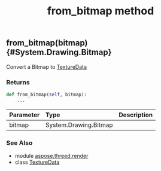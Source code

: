 ﻿---
title: from_bitmap method
second_title: Aspose.3D for Python via .NET API References
description: 
type: docs
weight: 20
url: /python-net/aspose.threed.render/texturedata/from_bitmap/
is_root: false
---

## from_bitmap(bitmap) {#System.Drawing.Bitmap}

Convert a Bitmap to [TextureData](/3d/python-net/aspose.threed.render/texturedata)

### Returns 





```python
def from_bitmap(self, bitmap):
    ...
```


| Parameter | Type | Description |
| :- | :- | :- |
| bitmap | System.Drawing.Bitmap |  |



### See Also
* module [aspose.threed.render](../../)
* class [TextureData](/3d/python-net/aspose.threed.render/texturedata)
